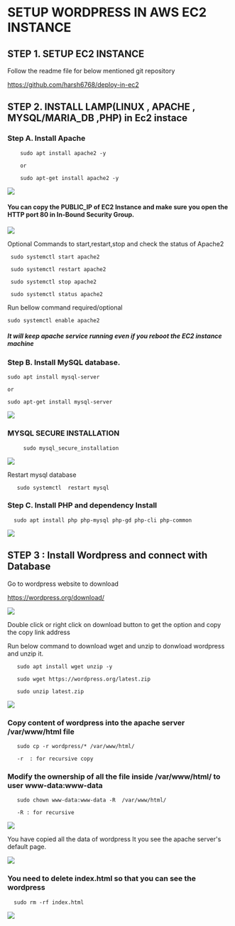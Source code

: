 # SETUP WORDPRESS IN AWS EC2 INSTANCE


## STEP 1. SETUP EC2 INSTANCE

Follow the readme file for below mentioned git repository 

https://github.com/harsh6768/deploy-in-ec2

## STEP 2. INSTALL LAMP(LINUX , APACHE , MYSQL/MARIA_DB ,PHP) in Ec2 instace

   
   ### Step A. Install Apache
   
        sudo apt install apache2 -y 
        
        or 
        
        sudo apt-get install apache2 -y 
  
  
<img src="https://github.com/harsh6768/setup-wordpresss-ec2/blob/main/Screenshots/Screenshot%202022-01-21%20at%204.49.38%20PM.png"/>


  #### You can copy the PUBLIC_IP of EC2 Instance  and make sure you open the HTTP port 80 in In-Bound Security Group.
        
<img src="https://github.com/harsh6768/setup-wordpresss-ec2/blob/main/Screenshots/Screenshot%202022-01-21%20at%206.07.25%20PM.png"/>  

  
  Optional Commands to start,restart,stop and check the status of Apache2
  
     sudo systemctl start apache2

     sudo systemctl restart apache2

     sudo systemctl stop apache2

     sudo systemctl status apache2
  
  Run bellow command required/optional 
  
    sudo systemctl enable apache2
      
 
 ##### It will keep apache service running even if you reboot the EC2 instance machine
  
  
       
  ### Step B. Install MySQL database.
  
  
    sudo apt install mysql-server

    or 

    sudo apt-get install mysql-server
        
     
 <img src="https://github.com/harsh6768/setup-wordpresss-ec2/blob/main/Screenshots/Screenshot%202022-01-21%20at%205.26.16%20PM.png"/>
          
          
          
  ### MYSQL SECURE INSTALLATION
        
         sudo mysql_secure_installation
              
 
 <img src="https://github.com/harsh6768/setup-wordpresss-ec2/blob/main/Screenshots/Screenshot%202022-01-21%20at%206.36.13%20PM.png"/>
 
   
   Restart mysql database
   
       sudo systemctl  restart mysql
       
       
   ### Step C. Install PHP and dependency Install
   
      sudo apt install php php-mysql php-gd php-cli php-common
       
       
<img src="https://github.com/harsh6768/setup-wordpresss-ec2/blob/main/Screenshots/Screenshot%202022-01-21%20at%206.51.46%20PM.png"/>


## STEP 3 : Install Wordpress and connect with Database

Go to wordpress website to download 

https://wordpress.org/download/


<img src="https://github.com/harsh6768/setup-wordpresss-ec2/blob/main/Screenshots/Screenshot%202022-01-21%20at%2010.29.22%20PM.png"/>


Double click or right click on download button to get the option and copy the copy link address


Run below command to download wget and unzip to donwload wordpress and unzip it.

       sudo apt install wget unzip -y
       
       sudo wget https://wordpress.org/latest.zip
       
       sudo unzip latest.zip
       
       
<img src="https://github.com/harsh6768/setup-wordpresss-ec2/blob/main/Screenshots/Screenshot%202022-01-21%20at%2010.57.17%20PM.png"/>

### Copy content of wordpress into the apache server /var/www/html file 

       sudo cp -r wordpress/* /var/www/html/
       
       -r  : for recursive copy
       
### Modify the ownership of all the file inside /var/www/html/ to user www-data:www-data 

       sudo chown www-data:www-data -R  /var/www/html/ 
    
       -R : for recursive 

<img src="https://github.com/harsh6768/setup-wordpresss-ec2/blob/main/Screenshots/Screenshot%202022-01-21%20at%2011.15.11%20PM.png"/>


You have copied all the data of wordpress It you see the apache server's default page.

<img src="https://github.com/harsh6768/setup-wordpresss-ec2/blob/main/Screenshots/Screenshot%202022-01-21%20at%206.07.25%20PM.png"/>  

### You need to delete index.html  so that you can see the wordpress 

      sudo rm -rf index.html 
    

<img src="https://github.com/harsh6768/setup-wordpresss-ec2/blob/main/Screenshots/Screenshot%202022-01-21%20at%2011.30.13%20PM.png"/>
    
